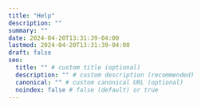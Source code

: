 ```yaml
---
title: "Help"
description: ""
summary: ""
date: 2024-04-20T13:31:39-04:00
lastmod: 2024-04-20T13:31:39-04:00
draft: false
seo:
  title: "" # custom title (optional)
  description: "" # custom description (recommended)
  canonical: "" # custom canonical URL (optional)
  noindex: false # false (default) or true
---
```

